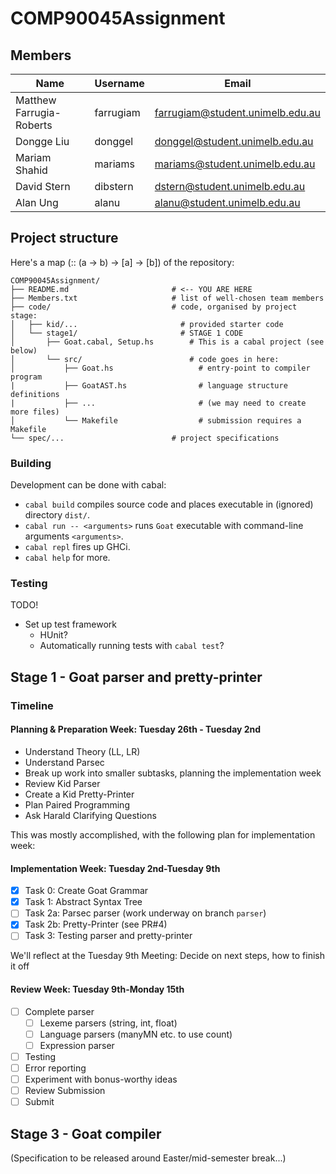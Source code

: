 # COMP90045Assignment

## Members

| Name                      | Username   | Email                            |
| ------------------------- | ---------- | -------------------------------- |
| Matthew Farrugia-Roberts  | farrugiam  | farrugiam@student.unimelb.edu.au |
| Dongge Liu                | donggel    | donggel@student.unimelb.edu.au   |
| Mariam Shahid             | mariams    | mariams@student.unimelb.edu.au   |
| David Stern               | dibstern   | dstern@student.unimelb.edu.au    |
| Alan Ung                  | alanu      | alanu@student.unimelb.edu.au     |

## Project structure

Here's a map (:: (a -> b) -> [a] -> [b]) of the repository:

```
COMP90045Assignment/
├── README.md                       # <-- YOU ARE HERE
├── Members.txt                     # list of well-chosen team members
├── code/                           # code, organised by project stage:
│   ├── kid/...                       # provided starter code
│   └── stage1/                       # STAGE 1 CODE
│       ├── Goat.cabal, Setup.hs        # This is a cabal project (see below)
│       └── src/                        # code goes in here:
│           ├── Goat.hs                   # entry-point to compiler program
|           ├── GoatAST.hs                # language structure definitions
|           ├── ...                       # (we may need to create more files)
│           └── Makefile                  # submission requires a Makefile
└── spec/...                        # project specifications
```

### Building

Development can be done with cabal:

* `cabal build` compiles source code and places executable in (ignored) directory `dist/`.
* `cabal run -- <arguments>` runs `Goat` executable with command-line arguments `<arguments>`.
* `cabal repl` fires up GHCi.
* `cabal help` for more.

### Testing

TODO!

* Set up test framework
    * HUnit?
    * Automatically running tests with `cabal test`?


## Stage 1 - Goat parser and pretty-printer

### Timeline

#### Planning & Preparation Week: Tuesday 26th - Tuesday 2nd

- Understand Theory (LL, LR)
- Understand Parsec
- Break up work into smaller subtasks, planning the implementation week
- Review Kid Parser
- Create a Kid Pretty-Printer
- Plan Paired Programming
- Ask Harald Clarifying Questions

This was mostly accomplished, with the following plan for implementation week:

#### Implementation Week: Tuesday 2nd-Tuesday 9th

- [x] Task 0: Create Goat Grammar
- [x] Task 1: Abstract Syntax Tree
- [ ] Task 2a: Parsec parser (work underway on branch `parser`)
- [x] Task 2b: Pretty-Printer (see PR#4)
- [ ] Task 3: Testing parser and pretty-printer

We'll reflect at the Tuesday 9th Meeting: Decide on next steps, how to finish it off

#### Review Week: Tuesday 9th-Monday 15th

- [ ] Complete parser
  - [ ] Lexeme parsers (string, int, float)
  - [ ] Language parsers (manyMN etc. to use count)
  - [ ] Expression parser
- [ ] Testing
- [ ] Error reporting
- [ ] Experiment with bonus-worthy ideas
- [ ] Review Submission
- [ ] Submit

## Stage 3 - Goat compiler

(Specification to be released around Easter/mid-semester break...)
